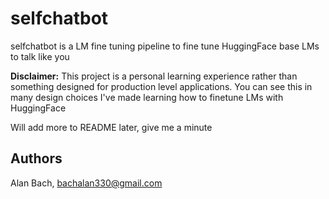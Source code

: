# selfchatbot
selfchatbot is a LM fine tuning pipeline to fine tune HuggingFace
base LMs to talk like you

**Disclaimer:** This project is a personal learning experience rather than
something designed for production level applications. You can see this in
many design choices I've made learning how to finetune LMs with HuggingFace

Will add more to README later, give me a minute

## Authors
Alan Bach, bachalan330@gmail.com
